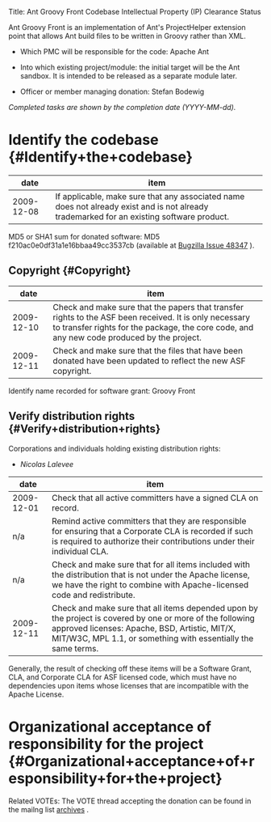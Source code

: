 Title: Ant Groovy Front Codebase Intellectual Property (IP) Clearance Status


Ant Groovy Front is an implementation of Ant's ProjectHelper extension point that allows Ant build files to be written in Groovy rather than XML.



- Which PMC will be responsible for the code: Apache Ant


- Into which existing project/module: the initial target will be the Ant sandbox. It is intended to be released as a separate module later.


- Officer or member managing donation: Stefan Bodewig

 _Completed tasks are shown by the completion date (YYYY-MM-dd)._ 


# Identify the codebase {#Identify+the+codebase}

| date | item |
|------|------|
| 2009-12-08 | If applicable, make sure that any associated name does not already exist and is not already trademarked for an existing software product. |

MD5 or SHA1 sum for donated software: MD5 f210ac0e0df31a1e16bbaa49cc3537cb (available at [Bugzilla Issue 48347](https://issues.apache.org/bugzilla/show_bug.cgi?id=48347) ).


## Copyright {#Copyright}

| date | item |
|------|------|
| 2009-12-10 | Check and make sure that the papers that transfer rights to the ASF been received. It is only necessary to transfer rights for the package, the core code, and any new code produced by the project. |
| 2009-12-11 | Check and make sure that the files that have been donated have been updated to reflect the new ASF copyright. |

Identify name recorded for software grant: Groovy Front


## Verify distribution rights {#Verify+distribution+rights}

Corporations and individuals holding existing distribution rights:



-  _Nicolas Lalevee_ 

| date | item |
|------|------|
| 2009-12-01 | Check that all active committers have a signed CLA on record. |
| n/a | Remind active committers that they are responsible for ensuring that a Corporate CLA is recorded if such is required to authorize their contributions under their individual CLA. |
| n/a | Check and make sure that for all items included with the distribution that is not under the Apache license, we have the right to combine with Apache-licensed code and redistribute. |
| 2009-12-11 | Check and make sure that all items depended upon by the project is covered by one or more of the following approved licenses: Apache, BSD, Artistic, MIT/X, MIT/W3C, MPL 1.1, or something with essentially the same terms. |

Generally, the result of checking off these items will be a Software Grant, CLA, and Corporate CLA for ASF licensed code, which must have no dependencies upon items whose licenses that are incompatible with the Apache License.


# Organizational acceptance of responsibility for the project {#Organizational+acceptance+of+responsibility+for+the+project}

Related VOTEs: The VOTE thread accepting the donation can be found in the mailng list [archives](http://mail-archives.apache.org/mod_mbox/ant-dev/200912.mbox/%3C87pr6mt7pu.fsf@v35516.1blu.de%3E) .

